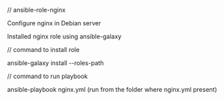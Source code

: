// ansible-role-nginx

Configure nginx in Debian server

Installed nginx role using ansible-galaxy 

// command to install role

ansible-galaxy install --roles-path

// command to run playbook

ansible-playbook nginx.yml (run from the folder where nginx.yml present)
